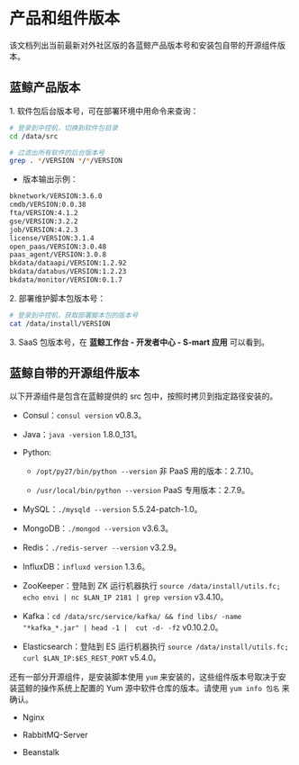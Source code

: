 # 产品和组件版本

该文档列出当前最新对外社区版的各蓝鲸产品版本号和安装包自带的开源组件版本。

## 蓝鲸产品版本

1\. 软件包后台版本号，可在部署环境中用命令来查询：

```bash
# 登录到中控机，切换到软件包目录
cd /data/src

# 过滤出所有软件的后台版本号
grep . */VERSION */*/VERSION
```

  - 版本输出示例：

  ```bash
  bknetwork/VERSION:3.6.0
  cmdb/VERSION:0.0.38
  fta/VERSION:4.1.2
  gse/VERSION:3.2.2
  job/VERSION:4.2.3
  license/VERSION:3.1.4
  open_paas/VERSION:3.0.48
  paas_agent/VERSION:3.0.8
  bkdata/dataapi/VERSION:1.2.92
  bkdata/databus/VERSION:1.2.23
  bkdata/monitor/VERSION:0.1.7
  ```

2\. 部署维护脚本包版本号：

```bash
# 登录到中控机，获取部署脚本包的版本号
cat /data/install/VERSION
```

3\. SaaS 包版本号，在 **蓝鲸工作台 - 开发者中心 - S-mart 应用** 可以看到。

## 蓝鲸自带的开源组件版本

以下开源组件是包含在蓝鲸提供的 src 包中，按照时拷贝到指定路径安装的。

* Consul：`consul version` v0.8.3。

* Java：`java -version` 1.8.0_131。

* Python:

  * `/opt/py27/bin/python --version` 非 PaaS 用的版本：2.7.10。

  * `/usr/local/bin/python --version` PaaS 专用版本：2.7.9。

* MySQL：`./mysqld --version` 5.5.24-patch-1.0。

* MongoDB：`./mongod --version`  v3.6.3。

* Redis：`./redis-server --version` v3.2.9。

* InfluxDB：`influxd version` 1.3.6。

* ZooKeeper：登陆到 ZK 运行机器执行 `source /data/install/utils.fc; echo envi | nc $LAN_IP 2181 | grep version` v3.4.10。

* Kafka：`cd /data/src/service/kafka/ && find libs/ -name "*kafka_*.jar" | head -1 |  cut -d- -f2` v0.10.2.0。

* Elasticsearch：登陆到 ES 运行机器执行 `source /data/install/utils.fc; curl $LAN_IP:$ES_REST_PORT` v5.4.0。

还有一部分开源组件，是安装脚本使用 `yum` 来安装的，这些组件版本号取决于安装蓝鲸的操作系统上配置的 Yum 源中软件仓库的版本。请使用 `yum info 包名` 来确认。

* Nginx

* RabbitMQ-Server

* Beanstalk
